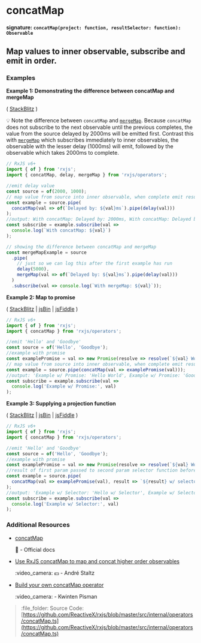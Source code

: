 # concatMap

#### signature: `concatMap(project: function, resultSelector: function): Observable`

## Map values to inner observable, subscribe and emit in order.

### Examples

**Example 1: Demonstrating the difference between concatMap and mergeMap**

\( [StackBlitz](https://stackblitz.com/edit/typescript-pkyxa1?file=index.ts&devtoolsheight=100) \)

:bulb: Note the difference between `concatMap` and [`mergeMap`](mergemap.md). Because `concatMap` does not subscribe to the next observable until the previous completes, the value from the source delayed by 2000ms will be emitted first. Contrast this with [`mergeMap`](mergemap.md) which subscribes immediately to inner observables, the observable with the lesser delay \(1000ms\) will emit, followed by the observable which takes 2000ms to complete.

```javascript
// RxJS v6+
import { of } from 'rxjs';
import { concatMap, delay, mergeMap } from 'rxjs/operators';

//emit delay value
const source = of(2000, 1000);
// map value from source into inner observable, when complete emit result and move to next
const example = source.pipe(
  concatMap(val => of(`Delayed by: ${val}ms`).pipe(delay(val)))
);
//output: With concatMap: Delayed by: 2000ms, With concatMap: Delayed by: 1000ms
const subscribe = example.subscribe(val =>
  console.log(`With concatMap: ${val}`)
);

// showing the difference between concatMap and mergeMap
const mergeMapExample = source
  .pipe(
    // just so we can log this after the first example has run
    delay(5000),
    mergeMap(val => of(`Delayed by: ${val}ms`).pipe(delay(val)))
  )
  .subscribe(val => console.log(`With mergeMap: ${val}`));
```

**Example 2: Map to promise**

\( [StackBlitz](https://stackblitz.com/edit/typescript-rv9byk?file=index.ts&devtoolsheight=100) \| [jsBin](http://jsbin.com/celixodeba/1/edit?js,console) \| [jsFiddle](https://jsfiddle.net/btroncone/Lym33L97//) \)

```javascript
// RxJS v6+
import { of } from 'rxjs';
import { concatMap } from 'rxjs/operators';

//emit 'Hello' and 'Goodbye'
const source = of('Hello', 'Goodbye');
//example with promise
const examplePromise = val => new Promise(resolve => resolve(`${val} World!`));
// map value from source into inner observable, when complete emit result and move to next
const example = source.pipe(concatMap(val => examplePromise(val)));
//output: 'Example w/ Promise: 'Hello World', Example w/ Promise: 'Goodbye World'
const subscribe = example.subscribe(val =>
  console.log('Example w/ Promise:', val)
);
```

**Example 3: Supplying a projection function**

\( [StackBlitz](https://stackblitz.com/edit/typescript-2elzt7?file=index.ts&devtoolsheight=100) \| [jsBin](http://jsbin.com/vihacewozo/1/edit?js,console) \| [jsFiddle](https://jsfiddle.net/btroncone/5sr5zzgy/) \)

```javascript
// RxJS v6+
import { of } from 'rxjs';
import { concatMap } from 'rxjs/operators';

//emit 'Hello' and 'Goodbye'
const source = of('Hello', 'Goodbye');
//example with promise
const examplePromise = val => new Promise(resolve => resolve(`${val} World!`));
//result of first param passed to second param selector function before being  returned
const example = source.pipe(
  concatMap(val => examplePromise(val), result => `${result} w/ selector!`)
);
//output: 'Example w/ Selector: 'Hello w/ Selector', Example w/ Selector: 'Goodbye w/ Selector'
const subscribe = example.subscribe(val =>
  console.log('Example w/ Selector:', val)
);
```

### Additional Resources

* [concatMap](https://rxjs.dev/api/operators/concatMap)

  :newspaper: - Official docs

* [Use RxJS concatMap to map and concat higher order observables](https://egghead.io/lessons/rxjs-use-rxjs-concatmap-to-map-and-concat-high-order-observables?course=use-higher-order-observables-in-rxjs-effectively)

  :video\_camera: :dollar: - André Staltz

* [Build your own concatMap operator](https://blog.strongbrew.io/build-the-operators-from-rxjs-from-scratch/?lectureId=concatMap#app)

  :video\_camera: - Kwinten Pisman

> :file\_folder: Source Code: [https://github.com/ReactiveX/rxjs/blob/master/src/internal/operators/concatMap.ts](https://github.com/ReactiveX/rxjs/blob/master/src/internal/operators/concatMap.ts)

